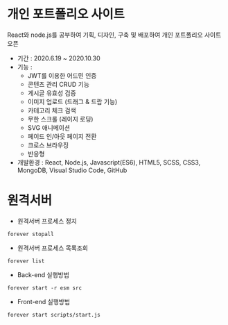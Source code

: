 # 개인 포트폴리오 사이트
React와 node.js를 공부하여 기획, 디자인, 구축 및 배포하여 개인 포트폴리오 사이트 오픈

- 기간 : 2020.6.19 ~ 2020.10.30
- 기능 :
  - JWT를 이용한 어드민 인증
  - 콘텐츠 관리 CRUD 기능
  - 게시글 유효성 검증
  - 이미지 업로드 (드래그 & 드랍 기능)
  - 카테고리 체크 검색
  - 무한 스크롤 (레이지 로딩)
  - SVG 애니메이션
  - 페이드 인/아웃 페이지 전환
  - 크로스 브라우징
  - 반응형
- 개발환경 : React, Node.js, Javascript(ES6), HTML5, SCSS, CSS3, MongoDB, Visual Studio Code, GitHub

# 원격서버
- 원격서버 프로세스 정지
```
forever stopall
```

- 원격서버 프로세스 목록조회
```
forever list
```

- Back-end 실행방법
```
forever start -r esm src
```

- Front-end 실행방법
```
forever start scripts/start.js
```

